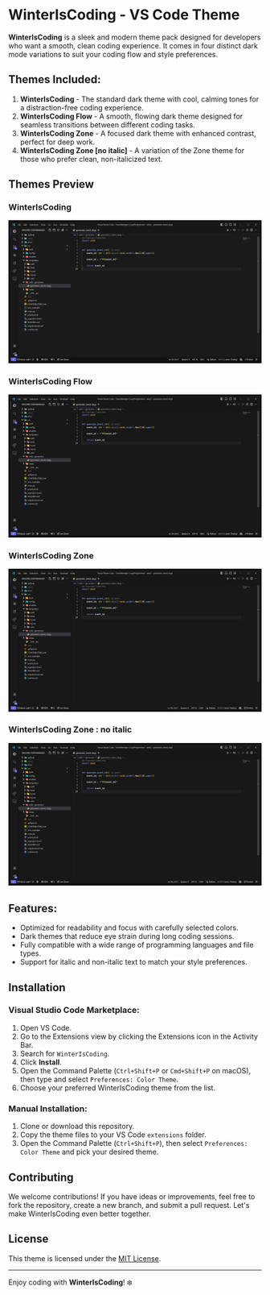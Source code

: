 # WinterIsCoding - VS Code Theme

**WinterIsCoding** is a sleek and modern theme pack designed for developers who want a smooth, clean coding experience. It comes in four distinct dark mode variations to suit your coding flow and style preferences.

## Themes Included:

1. **WinterIsCoding** - The standard dark theme with cool, calming tones for a distraction-free coding experience.
2. **WinterIsCoding Flow** - A smooth, flowing dark theme designed for seamless transitions between different coding tasks.
3. **WinterIsCoding Zone** - A focused dark theme with enhanced contrast, perfect for deep work.
4. **WinterIsCoding Zone [no italic]** - A variation of the Zone theme for those who prefer clean, non-italicized text.

## Themes Preview

### WinterIsCoding

![WinterIsCoding Preview](./images/default.png)

### WinterIsCoding Flow

![WinterIsCoding Flow Preview](./images/flow.png)

### WinterIsCoding Zone

![WinterIsCoding Zone Preview](./images/zone.png)

### WinterIsCoding Zone : no italic

![WinterIsCoding Zone : no italic Preview](./images/zone.png)

## Features:

-   Optimized for readability and focus with carefully selected colors.
-   Dark themes that reduce eye strain during long coding sessions.
-   Fully compatible with a wide range of programming languages and file types.
-   Support for italic and non-italic text to match your style preferences.

## Installation

### Visual Studio Code Marketplace:

1. Open VS Code.
2. Go to the Extensions view by clicking the Extensions icon in the Activity Bar.
3. Search for `WinterIsCoding`.
4. Click **Install**.
5. Open the Command Palette (`Ctrl+Shift+P` or `Cmd+Shift+P` on macOS), then type and select `Preferences: Color Theme`.
6. Choose your preferred WinterIsCoding theme from the list.

### Manual Installation:

1. Clone or download this repository.
2. Copy the theme files to your VS Code `extensions` folder.
3. Open the Command Palette (`Ctrl+Shift+P`), then select `Preferences: Color Theme` and pick your desired theme.

## Contributing

We welcome contributions! If you have ideas or improvements, feel free to fork the repository, create a new branch, and submit a pull request. Let's make WinterIsCoding even better together.

## License

This theme is licensed under the [MIT License](./LICENSE.md).

---

Enjoy coding with **WinterIsCoding**! ❄️
